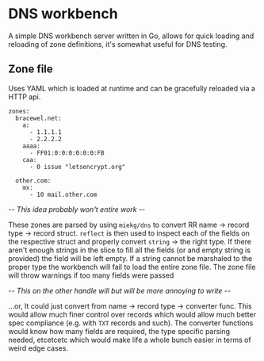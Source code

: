 # DNS workbench

A simple DNS workbench server written in Go, allows for quick loading and reloading
of zone definitions, it's somewhat useful for DNS testing.

## Zone file

Uses YAML which is loaded at runtime and can be gracefully reloaded via a HTTP api.

```
zones:
  bracewel.net:
    a:
      - 1.1.1.1
      - 2.2.2.2
    aaaa:
      - FF01:0:0:0:0:0:0:FB
    caa:
      - 0 issue "letsencrypt.org"

  other.com:
    mx:
      - 10 mail.other.com
```
*-- This idea probably won't entire work --*

These zones are parsed by using `miekg/dns` to convert RR name -> record type ->
record struct. `reflect` is then used to inspect each of the fields on the respective
struct and properly convert `string` -> the right type. If there aren't enough
strings in the slice to fill all the fields (or and empty string is provided)
the field will be left empty. If a string cannot be marshaled to the proper type
the workbench will fail to load the entire zone file. The zone file will throw
warnings if too many fields were passed

*-- This on the other handle will but will be more annoying to write --*

...or, It could just convert from name -> record type -> converter func. This would
allow much finer control over records which would allow much better spec compliance
(e.g. with `TXT` records and such). The converter functions would know how many
fields are required, the type specific parsing needed, etcetcetc which would make
life a whole bunch easier in terms of weird edge cases.
